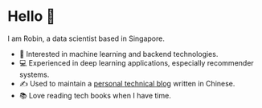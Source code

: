 # Hello 👋

I am Robin, a data scientist based in Singapore.

* 🧐 Interested in machine learning and backend technologies.
* 💻 Experienced in deep learning applications, especially recommender systems.
* ✍ Used to maintain a [personal technical blog](https://www.cnblogs.com/micrari/) written in Chinese.
* 📚 Love reading tech books when I have time.